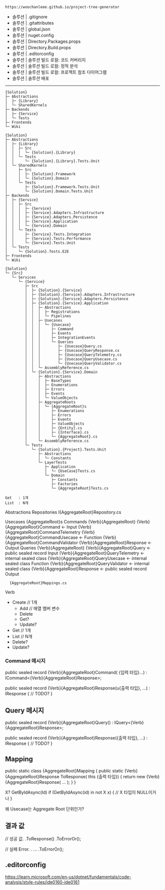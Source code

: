 ```
https://woochanleee.github.io/project-tree-generator
```

- 솔루션 | .gitignore
- 솔루션 | .gitattributes
- 솔루션 | global.json
- 솔루션 | nuget.config
- 솔루션 | Directory.Packages.props
- 솔루션 | Directory.Build.props
- 솔루션 | .editorconfig
- 솔루션 | 솔루션 빌드 로컬: 코드 커버리지
- 솔루션 | 솔루션 빌드 로컬: 정적 분석
- 솔루션 | 솔루션 빌드 로컬: 프로젝트 참조 다이어그램
- 솔루션 | 솔루션 배포

---

```
{Solution}
├─ Abstractions
│  ├─ {Library}
│  └─ SharedKernels
├─ Backends
│  ├─ {Service}
│  └─ Tests
├─ Frontends
└─ Wiki
```

```
{Solution}
├─ Abstractions
│  ├─ {Library}
│  │  ├─ Src
│  │  │  └─ {Solution}.{Library}
│  │  └─ Tests
│  │     └─ {Solution}.{Library}.Tests.Unit
│  └─ SharedKernels
│     ├─ Src
│     │  ├─ {Solution}.Framework
│     │  └─ {Solution}.Domain
│     └─ Tests
│        ├─ {Solution}.Framework.Tests.Unit
│        └─ {Solution}.Domain.Tests.Unit
├─ Backends
│  ├─ {Service}
│  │  ├─ Src
│  │  │  ├─ {Service}
│  │  │  ├─ {Service}.Adapters.Infrastructure
│  │  │  ├─ {Service}.Adapters.Persistence
│  │  │  ├─ {Service}.Application
│  │  │  └─ {Service}.Domain
│  │  └─ Tests
│  │     ├─ {Service}.Tests.Integration
│  │     ├─ {Service}.Tests.Performance
│  │     └─ {Service}.Tests.Unit
│  └─ Tests
│     └─ {Solution}.Tests.E2E
├─ Frontends
└─ Wiki
```

```
{Solution}
└─ {Src}
   └─ Services
      └─ {Service}
         ├─ Src
         │  ├─ {Solution}.{Service}
         │  ├─ {Solution}.{Service}.Adapters.Infrastructure
         │  ├─ {Solution}.{Service}.Adapters.Persistence
         │  ├─ {Solution}.{Service}.Application
         │  │  ├─ Abstractions
         │  │  │  ├─ Registrations
         │  │  │  └─ Pipelines
         │  │  ├─ Usecases
         │  │  │  └─ {Usecase}
         │  │  │     ├─ Command
         │  │  │     ├─ Events
         │  │  │     ├─ IntegrationEvents
         │  │  │     └─ Queries
         │  │  │        ├─ {Usecase}Query.cs
         │  │  │        ├─ {Usecase}QueryResponse.cs
         │  │  │        ├─ {Usecase}QueryTelemetry.cs
         │  │  │        ├─ {Usecase}QueryUsecase.cs
         │  │  │        └─ {Usecase}QueryValidator.cs
         │  │  └─ AssemblyReference.cs
         │  └─ {Solution}.{Service}.Domain
         │     ├─ Abstractions
         │     │  ├─ BaseTypes
         │     │  ├─ Enumerations
         │     │  ├─ Errors
         │     │  ├─ Events
         │     │  └─ ValueObjects
         │     ├─ AggregateRoots
         │     │  └─ {AggregateRoot}s
         │     │     ├─ Enumerations
         │     │     ├─ Errors
         │     │     ├─ Events
         │     │     ├─ ValueObjects
         │     │     ├─ {Entity}.cs
         │     │     ├─ {Interface}.cs
         │     │     └─ {AggregateRoot}.cs
         │     └─ AssemblyReference.cs
         └─ Tests
            └─ {Solution}.{Project}.Tests.Unit
               ├─ Abstractions
               │  └─ Constants
               └─ LayerTests
                  ├─ Application
                  │  └─ {UseCase}Tests.cs
                  └─ Domain
                     ├─ Constants
                     ├─ Factories
                     └─ {AggregateRoot}Tests.cs
```

```
Get   : 1개
List  : N개

```
Abstractions
   Repositories
      I{AggregateRoot}Repository.cs

Usecases
   {AggregateRoot}s
      Commands
         {Verb}{AggregateRoot}
            {Verb}{AggregateRoot}Command              <- Input
            {Verb}{AggregateRoot}CommandTelemetry
            {Verb}{AggregateRoot}CommandUsecase       <- Function
            {Verb}{AggregateRoot}CommandValidator
            {Verb}{AggregateRoot}Response             <- Output
      Queries
         {Verb}{AggregateRoot}
            {Verb}{AggregateRoot}Query                <- public sealed record    Input
            {Verb}{AggregateRoot}QueryTelemetry       <- internal sealed class
            {Verb}{AggregateRoot}QueryUsecase         <- internal sealed class   Function
            {Verb}{AggregateRoot}QueryValidator       <- internal sealed class
            {Verb}{AggregateRoot}Response             <- public sealed record    Output

      {AggregateRoot}Mappings.cs

Verb
- Create       // 1개
  - Add        // 매열 멤버 변수
  - Delete
  - Get?
  - Update?
- Get          // 1개
- List         // N개
- Delete?
- Update?

### Command 메시지
public sealed record {Verb}{AggregateRoot}Command(
    {입력 타입}...)
    : ICommand<{Verb}{AggregateRoot}Response>;

public sealed record {Verb}{AggregateRoot}Response(u{출력 타입}, ...)
    : IResponse
{
   // TODO?
}

## Query 메시지
public sealed record {Verb}{AggregateRoot}Query()
    : IQuery<{Verb}{AggregateRoot}Response>;

public sealed record {Verb}{AggregateRoot}Response({출력 타입}, ...)
    : IResponse
{
   // TODO?
}

## Mapping

public static class {AggregateRoot}Mapping
{
    public static {Verb}{AggregateRoot}Response ToResponse(
        this {출력 타입})
    {
        return new {Verb}{AggregateRoot}Response(
         ...
        );
    }
}


X? GetByIdAsync(Id)
if (GetByIdAsync(id) in not X x)
{
   // X 타입이 NULL이거나
}

왜 Usecase는 
   Aggregate Root 단위인가?




## 결과 값
// 성공
값.
   .ToResponse()
   .ToErrorOr();

// 실패
Error.
   . ...
   .ToErrorOr();

## .editorconfig
https://learn.microsoft.com/en-us/dotnet/fundamentals/code-analysis/style-rules/ide0160-ide0161